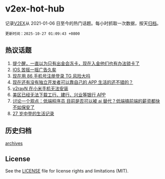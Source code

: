 # v2ex-hot-hub

 记录[V2EX](https://www.v2ex.com/)从 2021-01-06 日至今的热门话题。每小时抓取一次数据，按天[归档](archives)。

`更新时间：2025-10-27 01:09:43 +0800`

## 热议话题

1. [提个醒，一直以为只有出金会冻卡，现在入金他们也有办法锁卡了](https://www.v2ex.com/t/1168381)
1. [IOS 苦摇一摇广告久矣](https://www.v2ex.com/t/1168406)
1. [现在用 86 手机号注册登录 TG 风险大吗](https://www.v2ex.com/t/1168461)
1. [现在还有没有独立开发者可以靠自己的 APP 生活的还不错的？](https://www.v2ex.com/t/1168391)
1. [v2rayN 在小米手机无法安装](https://www.v2ex.com/t/1168426)
1. [美区已经无法下载工行、建行、兴业等银行 APP](https://www.v2ex.com/t/1168383)
1. [讨论一个观点：低端程序员 目前是否可以被 ai 替代？低端搞前端的薪资都快不如保安了](https://www.v2ex.com/t/1168386)
1. [27 岁中登的生活记录](https://www.v2ex.com/t/1168455)

## 历史归档

[archives](archives)

## License

See the [LICENSE](LICENSE) file for license rights and limitations (MIT).
